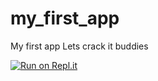 # my_first_app
My first app
Lets crack it buddies


[![Run on Repl.it](https://repl.it/badge/github/DebjyotiRay/my_first_app)](https://repl.it/github/DebjyotiRay/my_first_app)